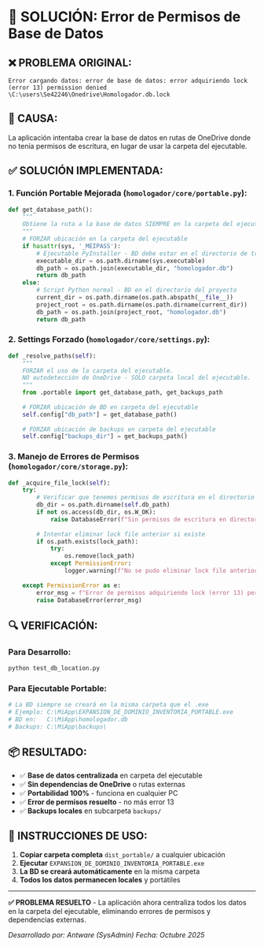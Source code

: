 # 🔧 SOLUCIÓN: Error de Permisos de Base de Datos

## ❌ PROBLEMA ORIGINAL:
```
Error cargando datos: error de base de datos: error adquiriendo lock (error 13) permission denied \C:\users\Se42246\Onedrive\Homologador.db.lock
```

## 🎯 CAUSA:
La aplicación intentaba crear la base de datos en rutas de OneDrive donde no tenía permisos de escritura, en lugar de usar la carpeta del ejecutable.

## ✅ SOLUCIÓN IMPLEMENTADA:

### 1. **Función Portable Mejorada** (`homologador/core/portable.py`):
```python
def get_database_path():
    """
    Obtiene la ruta a la base de datos SIEMPRE en la carpeta del ejecutable
    """
    # FORZAR ubicación en la carpeta del ejecutable
    if hasattr(sys, '_MEIPASS'):
        # Ejecutable PyInstaller - BD debe estar en el directorio de trabajo actual
        executable_dir = os.path.dirname(sys.executable)
        db_path = os.path.join(executable_dir, "homologador.db")
        return db_path
    else:
        # Script Python normal - BD en el directorio del proyecto
        current_dir = os.path.dirname(os.path.abspath(__file__))
        project_root = os.path.dirname(os.path.dirname(current_dir))
        db_path = os.path.join(project_root, "homologador.db")
        return db_path
```

### 2. **Settings Forzado** (`homologador/core/settings.py`):
```python
def _resolve_paths(self):
    """
    FORZAR el uso de la carpeta del ejecutable.
    NO autodetección de OneDrive - SOLO carpeta local del ejecutable.
    """
    from .portable import get_database_path, get_backups_path
    
    # FORZAR ubicación de BD en carpeta del ejecutable
    self.config["db_path"] = get_database_path()
    
    # FORZAR ubicación de backups en carpeta del ejecutable
    self.config["backups_dir"] = get_backups_path()
```

### 3. **Manejo de Errores de Permisos** (`homologador/core/storage.py`):
```python
def _acquire_file_lock(self):
    try:
        # Verificar que tenemos permisos de escritura en el directorio
        db_dir = os.path.dirname(self.db_path)
        if not os.access(db_dir, os.W_OK):
            raise DatabaseError(f"Sin permisos de escritura en directorio: {db_dir}")
        
        # Intentar eliminar lock file anterior si existe
        if os.path.exists(lock_path):
            try:
                os.remove(lock_path)
            except PermissionError:
                logger.warning(f"No se pudo eliminar lock file anterior")
                
    except PermissionError as e:
        error_msg = f"Error de permisos adquiriendo lock (error 13) permission denied"
        raise DatabaseError(error_msg)
```

## 🔍 VERIFICACIÓN:

### Para Desarrollo:
```bash
python test_db_location.py
```

### Para Ejecutable Portable:
```bash
# La BD siempre se creará en la misma carpeta que el .exe
# Ejemplo: C:\MiApp\EXPANSION_DE_DOMINIO_INVENTORIA_PORTABLE.exe
# BD en:   C:\MiApp\homologador.db
# Backups: C:\MiApp\backups\
```

## 📦 RESULTADO:
- ✅ **Base de datos centralizada** en carpeta del ejecutable
- ✅ **Sin dependencias de OneDrive** o rutas externas
- ✅ **Portabilidad 100%** - funciona en cualquier PC
- ✅ **Error de permisos resuelto** - no más error 13
- ✅ **Backups locales** en subcarpeta `backups/`

## 🚀 INSTRUCCIONES DE USO:

1. **Copiar carpeta completa** `dist_portable/` a cualquier ubicación
2. **Ejecutar** `EXPANSION_DE_DOMINIO_INVENTORIA_PORTABLE.exe`
3. **La BD se creará automáticamente** en la misma carpeta
4. **Todos los datos permanecen locales** y portátiles

---

**✅ PROBLEMA RESUELTO** - La aplicación ahora centraliza todos los datos en la carpeta del ejecutable, eliminando errores de permisos y dependencias externas.

*Desarrollado por: Antware (SysAdmin)*
*Fecha: Octubre 2025*